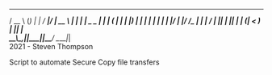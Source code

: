   ____        _      _     _____  _____ _____  
  / __ \      (_)    | |   / ____|/ ____|  __ \ 
 | |  | |_   _ _  ___| | _| (___ | |    | |__) |
 | |  | | | | | |/ __| |/ /\___ \| |    |  ___/ 
 | |__| | |_| | | (__|   < ____) | |____| |     
  \___\_\\__,_|_|\___|_|\_\_____/ \_____|_|     
            2021 - Steven Thompson

Script to automate Secure Copy file transfers
